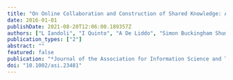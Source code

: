 ```yaml
---
title: "On Online Collaboration and Construction of Shared Knowledge: Assessing Mediation Capability in Computer Supported Argument Visualization Tools"
date: 2016-01-01
publishDate: 2021-08-20T12:06:00.189357Z
authors: ["L Iandoli", "I Quinto", "A De Liddo", "Simon Buckingham Shum"]
publication_types: ["2"]
abstract: ""
featured: false
publication: "*Journal of the Association for Information Science and Technology 67 (5 łdots*"
doi: "10.1002/asi.23481"
---
```


